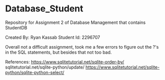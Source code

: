 # Database_Student
Repository for Assignment 2 of Database Management that contains StudentDB

Created By: Ryan Kassab
Student Id: 2296707

Overall not a difficult assignment, took me a few errors to figure out the ?'s in the SQL statements, but besides that not too bad.

References:
https://www.sqlitetutorial.net/sqlite-order-by/
sqlitetutorial.net/sqlite-python/update/
https://www.sqlitetutorial.net/sqlite-python/sqlite-python-select/
